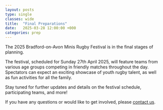 ```yaml
---
layout: posts
type: single
classes: wide
title:  "Final Preparations"
date:   2025-03-28 12:00:00 +000
categories: prep
---
```

The 2025 Bradford-on-Avon Minis Rugby Festival is in the final stages of planning.

The festival, scheduled for Sunday 27th April 2025, will feature teams from various age groups competing in friendly matches throughout the day. Spectators can expect an exciting showcase of youth rugby talent, as well as fun activities for all the family.

Stay tuned for further updates and details on the festival schedule, participating teams, and more!

If you have any questions or would like to get involved, please [contact us](mailto:minis.boarugby@icloud.com).